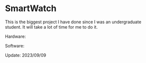 # SmartWatch

This is the biggest project I have done since I was an undergraduate student. It will take a lot of time for me to do it.

Hardware:

Software:

Update: 2023/09/09
